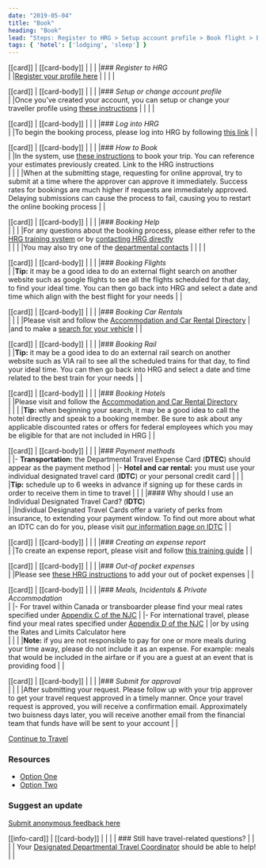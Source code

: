 ```yaml
---
date: "2019-05-04"
title: "Book"
heading: "Book"
lead: "Steps: Register to HRG > Setup account profile > Book flight > Book car > Book rail > Book hotel > Payment Methods > Expense report (EMT) > Submit to approver"
tags: { 'hotel': ['lodging', 'sleep'] }
---
```


<article class="content-left col-xs-12 col-sm-12 col-md-8">

[[card]]
| [[card-body]]
| |
| |### *Register to HRG*  
| |[Register your profile here](https://isuite6.hrgworldwide.com/Portals/6/docs/EN%20-%20UG%20-%20Registering%20for%20the%20Portal-19jul2019.pdf)
| |
| |

[[card]]
| [[card-body]]
| |
| |### *Setup or change account profile*  
| |Once you’ve created your account, you can setup or change your traveller profile using [these instructions](https://isuite6.hrgworldwide.com/Portals/6/docs/EN%20-%20UG%20-%20Completing%20a%20traveller%20profile%20-%2019jui2019.pdf)
| |
| |

[[card]]
| [[card-body]]
| |
| |### *Log into HRG*  
| |To begin the booking process, please log into HRG by following [this link](https://isuite6.hrgworldwide.com/gcportal/en-ca/sts.aspx)
| |

[[card]]
| [[card-body]]
| |
| |### *How to Book*  
| |In the system, use [these instructions](https://isuite6.hrgworldwide.com/Portals/6/ENG%20FULL%20-%20Available%20resources%20for%20travellers%20and%20travel%20arrangers_.pdf) to book your trip. You can reference your estimates previously created. Link to the HRG instructions  
| |
| |When at the submitting stage, requesting for online approval, try to submit at a time where the approver can approve it immediately. Success rates for bookings are much higher if requests are immediately approved. Delaying submissions can cause the process to fail, causing you to restart the online booking process
| |

[[card]]
| [[card-body]]
| |
| |### *Booking Help*  
| |
| |For any questions about the booking process, please either refer to the [HRG training system](https://isuite6.hrgworldwide.com/gcportal/en-ca/support/training.aspx) or by [contacting HRG directly](https://isuite6.hrgworldwide.com/gcportal/en-ca/contact.aspx)  
| |
| |You may also try one of the [departmental contacts](https://isuite6.hrgworldwide.com/gcportal/en-ca/contact/departmentalcontacts.aspx)
| |
| |

[[card]]
| [[card-body]]
| |
| |### *Booking Flights*  
| |**Tip:** it may be a good idea to do an external flight search on another website such as google flights to see all the flights scheduled for that day, to find your ideal time. You can then go back into HRG and select a date and time which align with the best flight for your needs
| |

[[card]]
| [[card-body]]
| |
| |### *Booking Car Rentals*  
| |
| |Please visit and follow the [Accommodation and Car Rental Directory](https://rehelv-acrd.tpsgc-pwgsc.gc.ca/acrds/index-eng.aspx)
| |and to make a [search for your vehicle](https://rehelv-acrd.tpsgc-pwgsc.gc.ca/ACRDS/rechercher-search-4-eng.aspx)
| |

[[card]]
| [[card-body]]
| |
| |### *Booking Rail*  
| |**Tip:** it may be a good idea to do an external rail search on another website such as VIA rail to see all the scheduled trains for that day, to find your ideal time. You can then go back into HRG and select a date and time related to the best train for your needs
| |

[[card]]
| [[card-body]]
| |
| |### *Booking Hotels*  
| |Please visit and follow the [Accommodation and Car Rental Directory](https://rehelv-acrd.tpsgc-pwgsc.gc.ca/acrds/index-eng.aspx)  
| |
| |**Tip:** when beginning your search, it may be a good idea to call the hotel directly and speak to a booking member. Be sure to ask about any applicable discounted rates or offers for federal employees which you may be eligible for that are not included in HRG
| |

[[card]]
| [[card-body]]
| |
| |### *Payment methods*  
| |- **Transportation:** the Departmental Travel Expense Card (**DTEC**) should appear as the payment method
| |- **Hotel and car rental:** you must use your individual designated travel card (**IDTC**) or your personal credit card
| |
| |**Tip:** schedule up to 6 weeks in advance if signing up for these cards in order to receive them in time to travel
| |
| |#### Why should I use an Individual Designated Travel Card? (**IDTC**)  
| |Individual Designated Travel Cards offer a variety of perks from insurance, to extending your payment window. To find out more about what an IDTC can do for you, please visit [our information page on IDTC](/en/idtc)
| |

[[card]]
| [[card-body]]
| |
| |### *Creating an expense report*  
| |To create an expense report, please visit and follow [this training guide](https://hrg.exceedlms.com/student/activity/220777-en-ug-creating-an-expense-report)
| |

[[card]]
| [[card-body]]
| |
| |### *Out-of pocket expenses*  
| |Please see [these HRG instructions](https://hrg.exceedlms.com/student/activity/220777-en-ug-creating-an-expense-report) to add your out of pocket expenses
| |

[[card]]
| [[card-body]]
| |
| |### *Meals, Incidentals & Private Accommodation*  
| |- For travel within Canada or transboarder please find your meal rates specified under [Appendix C of the NJC](https://www.njc-cnm.gc.ca/directive/d10/v238/s659/en)
| |- For international travel, please find your meal rates specified under [Appendix D of the NJC](https://www.njc-cnm.gc.ca/directive/app_d.php?lang=en)
| |or by using the Rates and Limits Calculator here  
| |
| |**Note:** if you are not responsible to pay for one or more meals during your time away, please do not include it as an expense. For example: meals that would be included in the airfare or if you are a guest at an event that is providing food
| |

[[card]]
| [[card-body]]
| |
| |### *Submit for approval*  
| |
| |After submitting your request. Please follow up with your trip approver to get your travel request approved in a timely manner. Once your travel request is approved, you will receive a confirmation email. Approximately two buisness days later, you will receive another email from the financial team that funds have will be sent to your account
| |

<p class="text-center"><a href="/en/travel" class="btn btn-outline-primary my-4 px-4">Continue to Travel</a></p>

</article>

<section class="content-right col-xs-6 col-md-4" id="sidebar">

### Resources
* [Option One](/)
* [Option Two](/)

### Suggest an update
[Submit anonymous feedback here](https://docs.google.com/forms/d/e/1FAIpQLSf9y3VY3ADLpQ4kQLGvOo4cIdEEi5Hs3en-0lWRc4wQeTRheg/viewform)

[[info-card]]
| [[card-body]]
| |
| | ### Still have travel-related questions?
| |
| | Your [Designated Departmental Travel Coordinator](https://www.tbs-sct.gc.ca/ap/list-liste/dtc-cmv-eng.asp) should be able to help!
| |

</section>